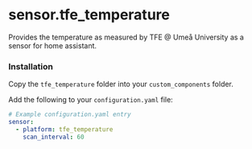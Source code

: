 # sensor.tfe_temperature
Provides the temperature as measured by TFE @ Umeå University as a sensor for home assistant.

### Installation
Copy the `tfe_temperature` folder into your `custom_components` folder.

Add the following to your `configuration.yaml` file:

```yaml
# Example configuration.yaml entry
sensor:
  - platform: tfe_temperature
    scan_interval: 60
```
